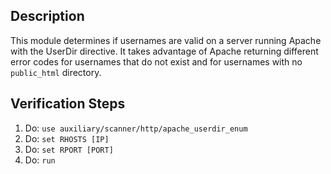 ## Description

This module determines if usernames are valid on a server running Apache with the UserDir directive. 
It takes advantage of Apache returning different error codes for usernames that do not exist and for usernames with no `public_html` directory.

## Verification Steps

1. Do: ```use auxiliary/scanner/http/apache_userdir_enum```
2. Do: ```set RHOSTS [IP]```
3. Do: ```set RPORT [PORT]```
4. Do: ```run```
